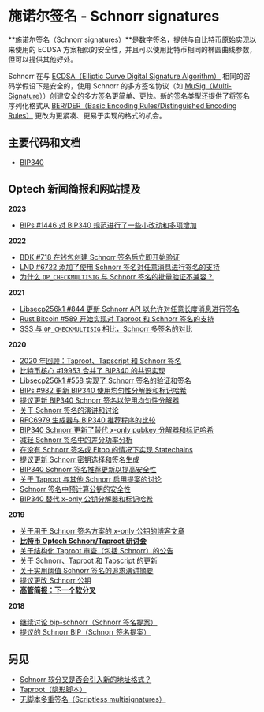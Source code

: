 # 施诺尔签名 - Schnorr signatures

**施诺尔签名（Schnorr signatures）**是数字签名，提供与自比特币原始实现以来使用的 ECDSA 方案相似的安全性，并且可以使用比特币相同的椭圆曲线参数，但可以提供其他好处。

Schnorr 在与 [ECDSA（Elliptic Curve Digital Signature Algorithm）](https://en.wikipedia.org/wiki/Elliptic\_Curve\_Digital\_Signature\_Algorithm) 相同的密码学假设下是安全的，使用 Schnorr 的多方签名协议（如 [MuSig（Multi-Signature）](https://bitcoinops.org/en/topics/musig/)）创建安全的多方签名更简单、更快。新的签名类型还提供了将签名序列化格式从 [BER/DER（Basic Encoding Rules/Distinguished Encoding Rules）](https://en.wikipedia.org/wiki/Basic\_Encoding\_Rules) 更改为更紧凑、更易于实现的格式的机会。

## 主要代码和文档

* [BIP340](https://github.com/bitcoin/bips/blob/master/bip-0340.mediawiki)

## Optech 新闻简报和网站提及

**2023**

* [BIPs #1446 对 BIP340 规范进行了一些小改动和多项增加](https://bitcoinops.org/en/newsletters/2023/05/31/#bips-1446)

**2022**

* [BDK #718 在钱包创建 Schnorr 签名后立即开始验证](https://bitcoinops.org/en/newsletters/2022/08/31/#bdk-718)
* [LND #6722 添加了使用 Schnorr 签名对任意消息进行签名的支持](https://bitcoinops.org/en/newsletters/2022/07/20/#lnd-6722)
* [为什么 `OP_CHECKMULTISIG` 与 Schnorr 签名的批量验证不兼容？](https://bitcoinops.org/en/newsletters/2022/05/25/#why-isn-t-op-checkmultisig-compatible-with-batch-verification-of-schnorr-signatures)

**2021**

* [Libsecp256k1 #844 更新 Schnorr API 以允许对任意长度消息进行签名](https://bitcoinops.org/en/newsletters/2021/07/14/#libsecp256k1-844)
* [Rust Bitcoin #589 开始实现对 Taproot 和 Schnorr 签名的支持](https://bitcoinops.org/en/newsletters/2021/05/12/#rust-bitcoin-589)
* [SSS 与 `OP_CHECKMULTISIG` 相比，Schnorr 多签名的对比](https://bitcoinops.org/en/newsletters/2021/02/24/#is-sharding-a-good-alternative-to-multisig)

**2020**

* [2020 年回顾：Taproot、Tapscript 和 Schnorr 签名](https://bitcoinops.org/en/newsletters/2020/12/23/#taproot)
* [比特币核心 #19953 合并了 BIP340 的共识实现](https://bitcoinops.org/en/newsletters/2020/10/21/#bitcoin-core-19953)
* [Libsecp256k1 #558 实现了 Schnorr 签名的验证和签名](https://bitcoinops.org/en/newsletters/2020/09/16/#libsecp256k1-558)
* [BIPs #982 更新 BIP340 使用均匀性分解器和标记哈希](https://bitcoinops.org/en/newsletters/2020/09/02/#bips-982)
* [提议更新 BIP340 Schnorr 签名以使用均匀性分解器](https://bitcoinops.org/en/newsletters/2020/08/19/#proposed-uniform-tiebreaker-in-schnorr-signatures)
* [关于 Schnorr 签名的演讲和讨论](https://bitcoinops.org/en/newsletters/2020/07/01/#schnorr-signatures-and-multisignatures)
* [RFC6979 生成器与 BIP340 推荐程序的比较](https://bitcoinops.org/en/newsletters/2020/05/27/#why-isn-t-rfc6979-used-for-schnorr-signature-nonce-generation)
* [BIP340 Schnorr 更新了替代 x-only pubkey 分解器和标记哈希](https://bitcoinops.org/en/newsletters/2020/05/06/#bips-893)
* [减轻 Schnorr 签名中的差分功率分析](https://bitcoinops.org/en/newsletters/2020/04/01/#mitigating-differential-power-analysis-in-schnorr-signatures)
* [在没有 Schnorr 签名或 Eltoo 的情况下实现 Statechains](https://bitcoinops.org/en/newsletters/2020/04/01/#implementing-statechains-without-schnorr-or-eltoo)
* [提议更新 Schnorr 密钥选择和签名生成](https://bitcoinops.org/en/newsletters/2020/03/04/#updates-to-bip340-schnorr-keys-and-signatures)
* [BIP340 Schnorr 签名推荐更新以提高安全性](https://bitcoinops.org/en/newsletters/2020/03/04/#bips-886)
* [关于 Taproot 与其他 Schnorr 启用提案的讨论](https://bitcoinops.org/en/newsletters/2020/02/19/#discussion-about-taproot-versus-alternatives)
* [Schnorr 签名中预计算公钥的安全性](https://bitcoinops.org/en/newsletters/2020/02/05/#safety-concerns-related-to-precomputed-public-keys-used-with-schnorr-signatures)
* [BIP340 替代 x-only 公钥分解器和标记哈希](https://bitcoinops.org/en/newsletters/2020/02/05/#alternative-x-only-pubkey-tiebreaker)

**2019**

* [关于用于 Schnorr 签名方案的 x-only 公钥的博客文章](https://bitcoinops.org/en/newsletters/2019/11/13/#x-only-pubkeys)
* [**比特币 Optech Schnorr/Taproot 研讨会**](https://bitcoinops.org/en/schorr-taproot-workshop/)
* [关于结构化 Taproot 审查（包括 Schnorr）的公告](https://bitcoinops.org/en/newsletters/2019/10/23/#taproot-review)
* [关于 Schnorr、Taproot 和 Tapscript 的更新](https://bitcoinops.org/en/newsletters/2019/10/16/#taproot-update)
* [关于实用阈值 Schnorr 签名的追求演讲摘要](https://bitcoinops.org/en/newsletters/2019/10/16/#the-quest-for-practical-threshold-schnorr-signatures)
* [提议更改 Schnorr 公钥](https://bitcoinops.org/en/newsletters/2019/08/14/#proposed-change-to-schnorr-pubkeys)
* [**高管简报：下一个软分叉**](https://bitcoinops.org/en/2019-exec-briefing/#the-next-softfork)

**2018**

* [继续讨论 bip-schnorr（Schnorr 签名提案）](https://bitcoinops.org/en/newsletters/2018/07/17/#continuing-discussion-about-schnorr-signatures)
* [提议的 Schnorr BIP（Schnorr 签名提案）](https://bitcoinops.org/en/newsletters/2018/07/10/#featured-news-schnorr-signature-proposed-bip)

## 另见

* [Schnorr 软分叉是否会引入新的地址格式？](https://bitcoin.stackexchange.com/questions/82952/will-a-schnorr-soft-fork-introduce-a-new-address-format-i-e-not-bech32)
* [Taproot（隐形脚本）](https://bitcoinops.org/en/topics/taproot/)
* [无脚本多重签名（Scriptless multisignatures）](https://bitcoinops.org/en/topics/multisignature/)
